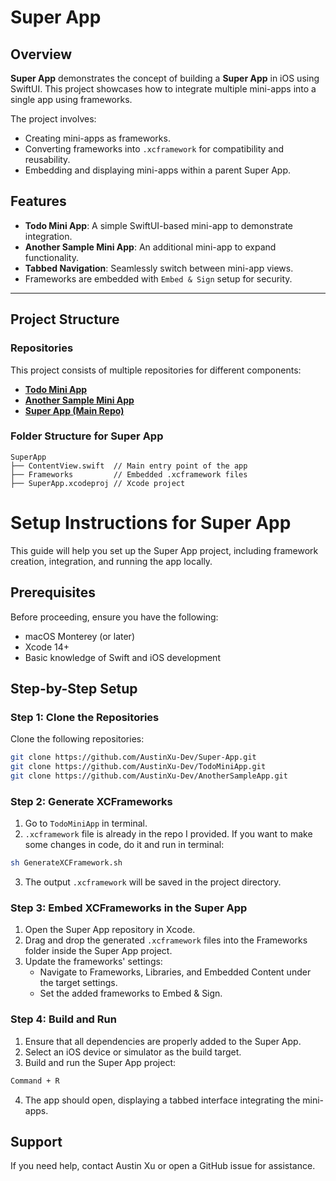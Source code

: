 # Super App  

## Overview  
**Super App** demonstrates the concept of building a **Super App** in iOS using SwiftUI. This project showcases how to integrate multiple mini-apps into a single app using frameworks.  

The project involves:  
- Creating mini-apps as frameworks.  
- Converting frameworks into `.xcframework` for compatibility and reusability.  
- Embedding and displaying mini-apps within a parent Super App.  

## Features  
- **Todo Mini App**: A simple SwiftUI-based mini-app to demonstrate integration.  
- **Another Sample Mini App**: An additional mini-app to expand functionality.  
- **Tabbed Navigation**: Seamlessly switch between mini-app views.  
- Frameworks are embedded with `Embed & Sign` setup for security.  

---

## Project Structure  

### Repositories  
This project consists of multiple repositories for different components:  
- **[Todo Mini App](https://github.com/AustinXu-Dev/TodoMiniApp)**  
- **[Another Sample Mini App](https://github.com/AustinXu-Dev/AnotherSampleApp)**  
- **[Super App (Main Repo)](https://github.com/AustinXu-Dev/Super-App)**  

### Folder Structure for Super App  
```plaintext
SuperApp
├── ContentView.swift  // Main entry point of the app
├── Frameworks         // Embedded .xcframework files
├── SuperApp.xcodeproj // Xcode project
```

# Setup Instructions for Super App  

This guide will help you set up the Super App project, including framework creation, integration, and running the app locally.  

## Prerequisites  

Before proceeding, ensure you have the following:  
- macOS Monterey (or later)  
- Xcode 14+  
- Basic knowledge of Swift and iOS development  

## Step-by-Step Setup  

### Step 1: Clone the Repositories  
Clone the following repositories:  

```bash
git clone https://github.com/AustinXu-Dev/Super-App.git
git clone https://github.com/AustinXu-Dev/TodoMiniApp.git
git clone https://github.com/AustinXu-Dev/AnotherSampleApp.git
```

### Step 2: Generate XCFrameworks
1. Go to `TodoMiniApp` in terminal.
2. `.xcframework` file is already in the repo I provided. If you want to make some changes in code, do it and run in terminal:
```bash
sh GenerateXCFramework.sh
```
3. The output `.xcframework` will be saved in the project directory.

### Step 3: Embed XCFrameworks in the Super App
1. Open the Super App repository in Xcode.
2. Drag and drop the generated `.xcframework` files into the Frameworks folder inside the Super App project.
3. Update the frameworks' settings:
   - Navigate to Frameworks, Libraries, and Embedded Content under the target settings.
   - Set the added frameworks to Embed & Sign.

### Step 4: Build and Run
1. Ensure that all dependencies are properly added to the Super App.
2. Select an iOS device or simulator as the build target.
3. Build and run the Super App project:
```bash
Command + R
```
4. The app should open, displaying a tabbed interface integrating the mini-apps.

## Support

If you need help, contact Austin Xu or open a GitHub issue for assistance.
